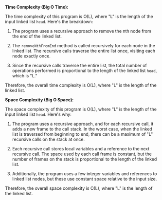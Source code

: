 **Time Complexity (Big O Time):**

The time complexity of this program is O(L), where "L" is the length of the input linked list `head`. Here's the breakdown:

1. The program uses a recursive approach to remove the nth node from the end of the linked list.

2. The `removeNthFromEnd` method is called recursively for each node in the linked list. The recursive calls traverse the entire list once, visiting each node exactly once.

3. Since the recursive calls traverse the entire list, the total number of operations performed is proportional to the length of the linked list `head`, which is "L."

Therefore, the overall time complexity is O(L), where "L" is the length of the linked list.

**Space Complexity (Big O Space):**

The space complexity of this program is O(L), where "L" is the length of the input linked list `head`. Here's why:

1. The program uses a recursive approach, and for each recursive call, it adds a new frame to the call stack. In the worst case, when the linked list is traversed from beginning to end, there can be a maximum of "L" recursive calls on the stack at once.

2. Each recursive call stores local variables and a reference to the next recursive call. The space used by each call frame is constant, but the number of frames on the stack is proportional to the length of the linked list.

3. Additionally, the program uses a few integer variables and references to linked list nodes, but these use constant space relative to the input size.

Therefore, the overall space complexity is O(L), where "L" is the length of the linked list.
